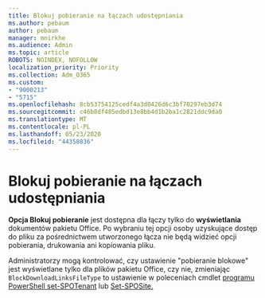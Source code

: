 ```yaml
---
title: Blokuj pobieranie na łączach udostępniania
ms.author: pebaum
author: pebaum
manager: mnirkhe
ms.audience: Admin
ms.topic: article
ROBOTS: NOINDEX, NOFOLLOW
localization_priority: Priority
ms.collection: Adm_O365
ms.custom:
- "9000213"
- "5715"
ms.openlocfilehash: 8cb53754125cedf4a3d0426d6c3bf70297eb3d74
ms.sourcegitcommit: c46b8df485edbd13e8bb4d1b2ba1c2821ddc9da0
ms.translationtype: MT
ms.contentlocale: pl-PL
ms.lasthandoff: 05/23/2020
ms.locfileid: "44358036"
---
```

# <a name="block-download-on-sharing-links"></a>Blokuj pobieranie na łączach udostępniania

**Opcja Blokuj pobieranie** jest dostępna dla łączy tylko do **wyświetlania** dokumentów pakietu Office. Po wybraniu tej opcji osoby uzyskujące dostęp do pliku za pośrednictwem utworzonego łącza nie będą widzieć opcji pobierania, drukowania ani kopiowania pliku.

Administratorzy mogą kontrolować, czy ustawienie "pobieranie blokowe" jest wyświetlane tylko dla plików pakietu Office, czy nie, zmieniając `BlockDownloadLinksFileType` to ustawienie w poleceniach cmdlet [programu PowerShell set-SPOTenant](https://docs.microsoft.com/powershell/module/sharepoint-online/set-spotenant?view=sharepoint-ps) lub [Set-SPOSite.](https://docs.microsoft.com/powershell/module/sharepoint-online/set-sposite?view=sharepoint-ps)
